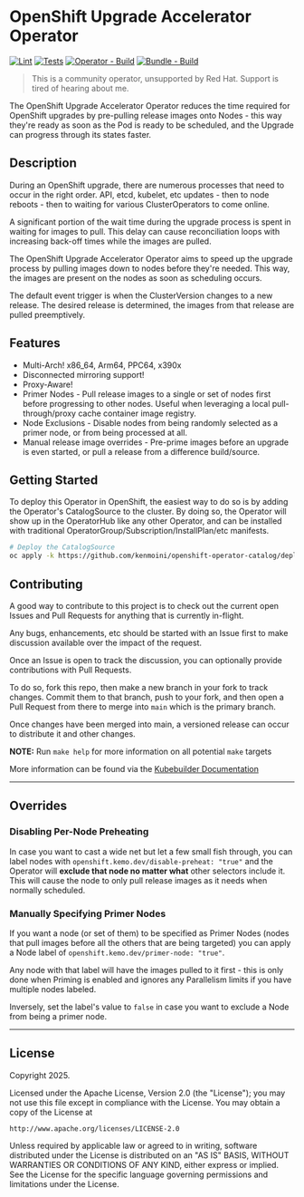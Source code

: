 # OpenShift Upgrade Accelerator Operator

[![Lint](https://github.com/kenmoini/openshift-upgrade-accelerator-operator/actions/workflows/lint.yml/badge.svg?branch=main)](https://github.com/kenmoini/openshift-upgrade-accelerator-operator/actions/workflows/lint.yml) [![Tests](https://github.com/kenmoini/openshift-upgrade-accelerator-operator/actions/workflows/test.yml/badge.svg?branch=main)](https://github.com/kenmoini/openshift-upgrade-accelerator-operator/actions/workflows/test.yml) [![Operator - Build](https://github.com/kenmoini/openshift-upgrade-accelerator-operator/actions/workflows/build-container.yml/badge.svg)](https://github.com/kenmoini/openshift-upgrade-accelerator-operator/actions/workflows/build-container.yml) [![Bundle - Build](https://github.com/kenmoini/openshift-upgrade-accelerator-operator/actions/workflows/build-bundle.yml/badge.svg)](https://github.com/kenmoini/openshift-upgrade-accelerator-operator/actions/workflows/build-bundle.yml)

> This is a community operator, unsupported by Red Hat.  Support is tired of hearing about me.

The OpenShift Upgrade Accelerator Operator reduces the time required for OpenShift upgrades by pre-pulling release images onto Nodes - this way they're ready as soon as the Pod is ready to be scheduled, and the Upgrade can progress through its states faster.

## Description

During an OpenShift upgrade, there are numerous processes that need to occur in the right order.  API, etcd, kubelet, etc updates - then to node reboots - then to waiting for various ClusterOperators to come online.

A significant portion of the wait time during the upgrade process is spent in waiting for images to pull.  This delay can cause reconciliation loops with increasing back-off times while the images are pulled.

The OpenShift Upgrade Accelerator Operator aims to speed up the upgrade process by pulling images down to nodes before they're needed.  This way, the images are present on the nodes as soon as scheduling occurs.

The default event trigger is when the ClusterVersion changes to a new release.  The desired release is determined, the images from that release are pulled preemptively.

## Features

- Multi-Arch!  x86_64, Arm64, PPC64, x390x
- Disconnected mirroring support!
- Proxy-Aware!
- Primer Nodes - Pull release images to a single or set of nodes first before progressing to other nodes.  Useful when leveraging a local pull-through/proxy cache container image registry.
- Node Exclusions - Disable nodes from being randomly selected as a primer node, or from being processed at all.
- Manual release image overrides - Pre-prime images before an upgrade is even started, or pull a release from a difference build/source.

## Getting Started

To deploy this Operator in OpenShift, the easiest way to do so is by adding the Operator's CatalogSource to the cluster.  By doing so, the Operator will show up in the OperatorHub like any other Operator, and can be installed with traditional OperatorGroup/Subscription/InstallPlan/etc manifests.

```bash
# Deploy the CatalogSource
oc apply -k https://github.com/kenmoini/openshift-operator-catalog/deploy/overlays/stable/
```

## Contributing

A good way to contribute to this project is to check out the current open Issues and Pull Requests for anything that is currently in-flight.

Any bugs, enhancements, etc should be started with an Issue first to make discussion available over the impact of the request.

Once an Issue is open to track the discussion, you can optionally provide contributions with Pull Requests.

To do so, fork this repo, then make a new branch in your fork to track changes.  Commit them to that branch, push to your fork, and then open a Pull Request from there to merge into `main` which is the primary branch.

Once changes have been merged into main, a versioned release can occur to distribute it and other changes.

**NOTE:** Run `make help` for more information on all potential `make` targets

More information can be found via the [Kubebuilder Documentation](https://book.kubebuilder.io/introduction.html)

---

## Overrides

### Disabling Per-Node Preheating

In case you want to cast a wide net but let a few small fish through, you can label nodes with `openshift.kemo.dev/disable-preheat: "true"` and the Operator will **exclude that node no matter what** other selectors include it.  This will cause the node to only pull release images as it needs when normally scheduled.

### Manually Specifying Primer Nodes

If you want a node (or set of them) to be specified as Primer Nodes (nodes that pull images before all the others that are being targeted) you can apply a Node label of `openshift.kemo.dev/primer-node: "true"`.

Any node with that label will have the images pulled to it first - this is only done when Priming is enabled and ignores any Parallelism limits if you have multiple nodes labeled.

Inversely, set the label's value to `false` in case you want to exclude a Node from being a primer node.

---

## License

Copyright 2025.

Licensed under the Apache License, Version 2.0 (the "License");
you may not use this file except in compliance with the License.
You may obtain a copy of the License at

    http://www.apache.org/licenses/LICENSE-2.0

Unless required by applicable law or agreed to in writing, software
distributed under the License is distributed on an "AS IS" BASIS,
WITHOUT WARRANTIES OR CONDITIONS OF ANY KIND, either express or implied.
See the License for the specific language governing permissions and
limitations under the License.

